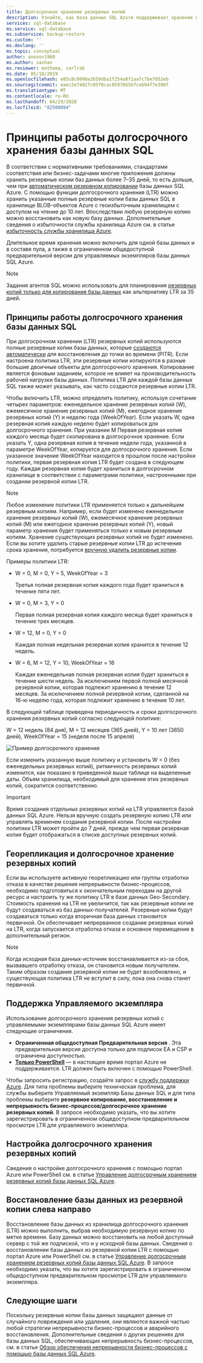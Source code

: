 ```yaml
---
title: Долгосрочное хранение резервных копий
description: Узнайте, как база данных SQL Azure поддерживает хранение полных резервных копий базы данных в течение 10 лет с помощью политики долгосрочного хранения.
services: sql-database
ms.service: sql-database
ms.subservice: backup-restore
ms.custom: ''
ms.devlang: ''
ms.topic: conceptual
author: anosov1960
ms.author: sashan
ms.reviewer: mathoma, carlrab
ms.date: 05/18/2019
ms.openlocfilehash: e85c8c0990a2659dba1f254a8f1aa7c7be7852eb
ms.sourcegitcommit: eaec2e7482fc05f0cac8597665bfceb94f7e390f
ms.translationtype: MT
ms.contentlocale: ru-RU
ms.lasthandoff: 04/29/2020
ms.locfileid: "82508094"
---
```

# <a name="azure-sql-database-long-term-retention"></a>Принципы работы долгосрочного хранения базы данных SQL

В соответствии с нормативными требованиями, стандартами соответствия или бизнес-задачами многие приложения должны хранить резервные копии баз данных более 7–35 дней, то есть дольше, чем при [автоматическом резервном копировании](sql-database-automated-backups.md) базы данных SQL Azure. С помощью функции долгосрочного хранения (LTR) можно хранить указанные полные резервные копии базы данных SQL в хранилище BLOB-объектов Azure с геоизбыточным хранилищем с доступом на чтение до 10 лет. Впоследствии любую резервную копию можно восстановить как новую базу данных. Дополнительные сведения о избыточности службы хранилища Azure см. в статье [избыточность службы хранилища Azure](../storage/common/storage-redundancy.md). 

Длительное время хранения можно включить для одной базы данных и в составе пула, а также в ограниченном общедоступной предварительной версии для управляемых экземпляров базы данных SQL Azure. 

> [!NOTE]
> Задания агентов SQL можно использовать для планирования [резервных копий только для копирования базы данных](https://docs.microsoft.com/sql/relational-databases/backup-restore/copy-only-backups-sql-server) как альтернативу LTR за 35 дней.


## <a name="how-sql-database-long-term-retention-works"></a>Принципы работы долгосрочного хранения базы данных SQL

При долгосрочном хранении (LTR) резервных копий используются полные резервные копии базы данных, которые [создаются автоматически](sql-database-automated-backups.md) для восстановления до точки во времени (PITR). Если настроена политика LTR, эти резервные копии копируются в разные большие двоичные объекты для долгосрочного хранения. Копирование является фоновым заданием, которое не влияет на производительность рабочей нагрузки базы данных. Политика LTR для каждой базы данных SQL также может указывать, как часто создаются резервные копии LTR.

Чтобы включить LTR, можно определить политику, используя сочетание четырех параметров: еженедельное хранение резервных копий (W), ежемесячное хранение резервных копий (M), ежегодное хранение резервных копий (Y) и неделю года (WeekOfYear). Если указать W, одна резервная копия каждую неделю будет копироваться для долгосрочного хранения. При указании M Первая резервная копия каждого месяца будет скопирована в долгосрочное хранение. Если указать Y, одна резервная копия в течение недели года, указанной в параметре WeekOfYear, копируется для долгосрочного хранения. Если указанное значение WeekOfYear находится в прошлом после настройки политики, первая резервная копия LTR будет создана в следующем году. Каждая резервная копия будет храниться в долгосрочном хранилище в соответствии с параметрами политики, настроенными при создании резервной копии LTR.

> [!NOTE]
> Любое изменение политики LTR применяется только к дальнейшим резервным копиям. Например, если будет изменено еженедельное хранение резервных копий (W), ежемесячное хранение резервных копий (M) или ежегодное хранение резервных копий (Y), новый параметр хранения будет применяться только к новым резервным копиям. Хранение существующих резервных копий не будет изменено. Если вы хотите удалить старые резервные копии LTR до истечения срока хранения, потребуется [вручную удалить резервные копии](https://docs.microsoft.com/azure/sql-database/sql-database-long-term-backup-retention-configure#delete-ltr-backups).
> 

Примеры политики LTR:

-  W = 0, M = 0, Y = 5, WeekOfYear = 3

   Третья полная резервная копия каждого года будет храниться в течение пяти лет.
   
- W = 0, M = 3, Y = 0

   Первая полная резервная копия каждого месяца будет храниться в течение трех месяцев.

- W = 12, M = 0, Y = 0

   Каждая полная недельная резервная копия хранится в течение 12 недель.

- W = 6, M = 12, Y = 10, WeekOfYear = 16

   Каждая еженедельная полная резервная копия будет храниться в течение шести недель. За исключением первой полной месячной резервной копии, которая подлежит хранению в течение 12 месяцев. За исключением полной резервной копии, сделанной на 16-ю неделю года, которая подлежит хранению в течение 10 лет. 

В следующей таблице приведена периодичность и сроки долгосрочного хранения резервных копий согласно следующей политике:

W = 12 недель (84 дня), M = 12 месяцев (365 дней), Y = 10 лет (3650 дней), WeekOfYear = 15 (неделя после 15 апреля)

   ![Пример долгосрочного хранения](./media/sql-database-long-term-retention/ltr-example.png)



Если изменить указанную выше политику и установить W = 0 (без еженедельных резервных копий), ритмичность резервных копий изменится, как показано в приведенной выше таблице на выделенные даты. Объем хранилища, необходимый для хранения этих резервных копий, сократится соответственно. 

> [!IMPORTANT]
> Время создания отдельных резервных копий на LTR управляется базой данных SQL Azure. Нельзя вручную создать резервную копию LTR или управлять временем создания резервной копии. После настройки политики LTR может пройти до 7 дней, прежде чем первая резервная копия будет отображаться в списке доступных резервных копий.  
> 

## <a name="geo-replication-and-long-term-backup-retention"></a>Георепликация и долгосрочное хранение резервных копий

Если вы используете активную георепликацию или группы отработки отказа в качестве решения непрерывности бизнес-процессов, необходимо подготовиться к окончательным переходам на другой ресурс и настроить ту же политику LTR в базе данных Geo-Secondary. Стоимость хранения на LTR не увеличится, так как резервные копии не будут создаваться из баз данных-получателей. Резервные копии будут создаваться только когда вторичная база данных становится первичной. Он обеспечивает непрерванное создание резервных копий на LTR, когда запускается отработка отказа и основное перемещение в дополнительный регион. 

> [!NOTE]
> Когда исходная база данных-источник восстанавливается из-за сбоя, вызвавшего отработку отказа, он становится новым получателем. Таким образом создание резервной копии не будет возобновлено, и существующая политика LTR не вступит в силу, пока она снова станет первичной. 

## <a name="managed-instance-support"></a>Поддержка Управляемого экземпляра

Использование долгосрочного хранения резервных копий с управляемыми экземплярами базы данных SQL Azure имеет следующие ограничения.

- **Ограниченная общедоступная Предварительная версия** . Эта предварительная версия доступна только для подписок EA и CSP и ограничена доступностью.  
- [**Только PowerShell**](sql-database-managed-instance-long-term-backup-retention-configure.md) — в настоящее время портал Azure не поддерживается. LTR должен быть включен с помощью PowerShell. 

Чтобы запросить регистрацию, создайте запрос в [службу поддержки Azure](https://azure.microsoft.com/support/create-ticket/). Для типа проблемы выберите техническая проблема, для службы выберите Управляемый экземпляр Базы данных SQL и для типа проблемы выберите **резервное копирование, восстановление и непрерывность бизнес-процессов/долгосрочное хранение резервных копий**. В запросе необходимо указать, что вы хотите зарегистрировать в ограниченном общедоступном предварительном просмотре LTR для управляемого экземпляра.

## <a name="configure-long-term-backup-retention"></a>Настройка долгосрочного хранения резервных копий

Сведения о настройке долгосрочного хранения с помощью портал Azure или PowerShell см. в статье [Управление долгосрочным хранением резервных копий базы данных SQL Azure](sql-database-long-term-backup-retention-configure.md).

## <a name="restore-database-from-ltr-backup"></a>Восстановление базы данных из резервной копии слева направо

Восстановление базы данных из хранилища долгосрочного хранения (LTR) можно выполнить, выбрав необходимую резервную копию по метке времени. Базу данных можно восстановить на любой доступный сервер с той же подпиской, что и у исходной базы данных. Сведения о восстановлении базы данных из резервной копии LTR с помощью портал Azure или PowerShell см. в статье [Управление долгосрочным хранением резервных копий базы данных SQL Azure](sql-database-long-term-backup-retention-configure.md). В запросе необходимо указать, что вы хотите зарегистрировать в ограниченном общедоступном предварительном просмотре LTR для управляемого экземпляра.

## <a name="next-steps"></a>Следующие шаги

Поскольку резервные копии базы данных защищают данные от случайного повреждения или удаления, они являются важной частью любой стратегии непрерывности бизнес-процессов и аварийного восстановления. Дополнительные сведения о других решениях для базы данных SQL, обеспечивающих непрерывность бизнес-процессов, см. в статье [Обзор обеспечения непрерывности бизнес-процессов с помощью базы данных SQL Azure](sql-database-business-continuity.md).
